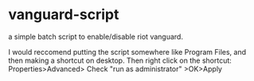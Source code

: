 # vanguard-script
a simple batch script to enable/disable riot vanguard.

I would reccomend putting the script somewhere like Program Files, and then making a shortcut on desktop. Then right click on the shortcut: Properties>Advanced> Check "run as administrator" >OK>Apply
